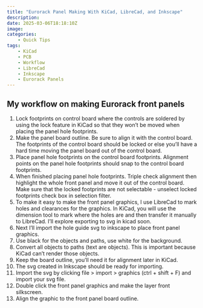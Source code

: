 ```yaml
---
title: "Eurorack Panel Making With KiCad, LibreCad, and Inkscape"
description: 
date: 2025-03-06T18:18:10Z
image: 
categories:
    - Quick Tips
tags:
    - KiCad
    - PCB
    - Workflow
    - LibreCad
    - Inkscape
    - Eurorack Panels
---
```


## My workflow on making Eurorack front panels

1. Lock footprints on control board where the controls are soldered by using the lock feature in KiCad so that they won’t be moved when placing the panel hole footprints.
2. Make the panel board outline. Be sure to align it with the control board. The footprints of the control board should be locked or else you’ll have a hard time moving the panel board out of the control board.
3. Place panel hole footprints on the control board footprints. Alignment points on the panel hole footprints should snap to the control board footprints.
4. When finished placing panel hole footprints. Triple check alignment then highlight the whole front panel and move it out of the control board. Make sure that the locked footprints are not selectable - unselect locked footprints check box in selection filter.
5. To make it easy to make the front panel graphics, I use LibreCad to mark holes and clearances for the graphics. In KiCad, you will use the dimension tool to mark where the holes are and then transfer it manually to LibreCad. I’ll explore exporting to svg in kicad soon.
6. Next I’ll import the hole guide svg to inkscape to place front panel graphics.
7. Use black for the objects and paths, use white for the background.
8. Convert all objects to paths (text are objects). This is important because KiCad can’t render those objects.
9. Keep the board outline, you’ll need it for alignment later in KiCad.
10. The svg created in Inkscape should be ready for importing.
11. Import the svg by clicking file > import > graphics (ctrl + shift + F) and import your svg file.
12. Double click the front panel graphics and make the layer front silkscreen.
13. Align the graphic to the front panel board outline.
